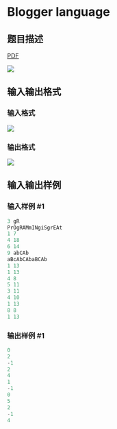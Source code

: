 # Blogger language

## 题目描述

[problemUrl]: https://uva.onlinejudge.org/index.php?option=com_onlinejudge&Itemid=8&category=602&page=show_problem&problem=4407

[PDF](https://uva.onlinejudge.org/external/126/p12669.pdf)

![](https://cdn.luogu.com.cn/upload/vjudge_pic/UVA12669/088b6b0dd20aabfb4ab77fba3d44d23ed3f2c117.png)

## 输入输出格式

### 输入格式

![](https://cdn.luogu.com.cn/upload/vjudge_pic/UVA12669/a08f8238c94d24d769a92e400f4c25f153fa3d69.png)

### 输出格式

![](https://cdn.luogu.com.cn/upload/vjudge_pic/UVA12669/f5e9757a8b6b356e125c003ad5ec2e5711c3e70d.png)

## 输入输出样例

### 输入样例 #1

```cpp
3 gR
PrOgRAMmINgiSgrEAt
1 7
4 18
6 14
9 abCAb
aBcAbCAbaBCAb
1 13
1 13
4 8
5 11
3 11
4 10
1 13
8 8
1 13
```


### 输出样例 #1

```cpp
0
2
-1
2
4
1
-1
0
5
2
-1
4
```


